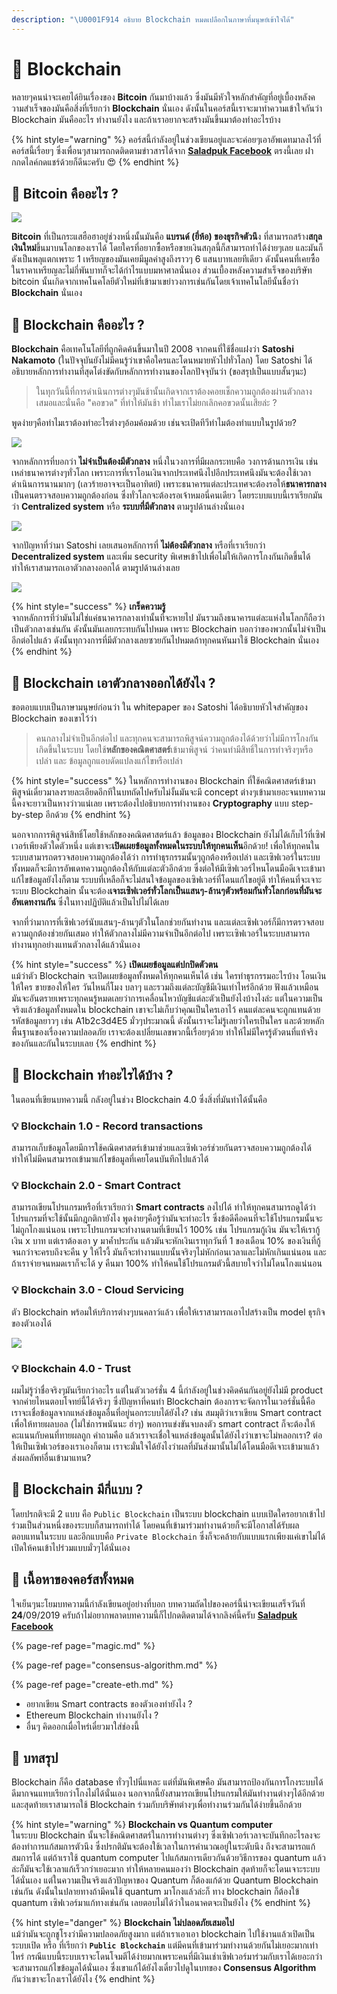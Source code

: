 ```yaml
---
description: "\U0001F914 อธิบาย Blockchain หมดเปลือกในภาษาที่มนุษย์เข้าใจได้"
---
```


# 👶 Blockchain

หลายๆคนน่าจะเคยได้ยินเรื่องของ **Bitcoin** กันมาบ้างแล้ว ซึ่งมันมีหัวใจหลักสำคัญที่อยู่เบื้องหลังความสำเร็จของมันคือสิ่งที่เรียกว่า **Blockchain** นั่นเอง ดังนั้นในคอร์สนี้เราจะมาทำความเข้าใจกันว่า Blockchain มันคืออะไร ทำงานยังไง และถ้าเราอยากจะสร้างมันขึ้นมาต้องทำอะไรบ้าง

{% hint style="warning" %}
คอร์สนี้กำลังอยู่ในช่วงเขียนอยู่และจะค่อยๆเอาอัพเดทมาลงไว้ที่คอร์สนี้เรื่อยๆ ซึ่งเพื่อนๆสามารถกดติดตามข่าวสารได้จาก [**Saladpuk Facebook**](https://facebook.com/mr.saladpuk) ตรงนี้เลย ฝากกดไลค์กดแชร์ด้วยก็ดีนะครับ 😍
{% endhint %}

## 🤔 Bitcoin คืออะไร ?

![](../../.gitbook/assets/image%20%28419%29.png)

**Bitcoin** ที่เป็นกระแสฮือฮาอยู่ช่วงหนึ่งนั้นมันคือ **แบรนด์ \(ยี่ห้อ\) ของธุรกิจตัวนึ**ง ที่สามารถสร้าง**สกุลเงินใหม่**ขึ้นมาบนโลกของเราได้ โดยใครที่อยากซื้อหรือขายเงินสกุลนี้ก็สามารถทำได้ง่ายๆเลย และมันก็ดังเป็นพลุแตกเพราะ 1 เหรียญของมันเคยมีมูลค่าสูงถึงราวๆ 6 แสนบาทเลยทีเดียว ดังนั้นคนที่เคยซื้อในราคาเหรียญละไม่กี่พันบาทก็จะได้กำไรแบบมหาศาลนั่นเอง ส่วนเบื้องหลังความสำเร็จของบริษัท bitcoin นั้นเกิดจากเทคโนคโลยีตัวใหม่ที่เข้ามาเขย่าวงการเช่นกันโดยเจ้าเทคโนโลยีนั้นชื่อว่า **Blockchain** นั่นเอง

## 🤔 Blockchain คืออะไร ?

**Blockchain** คือเทคโนโลยีที่ถูกคิดค้นขึ้นมาในปี 2008 จากคนที่ใช้ชื่อแฝงว่า **Satoshi Nakamoto** \(ในปัจจุบันยังไม่มีคนรู้ว่าเขาคือใครและโดนหมายหัวไปทั่วโลก\) โดย Satoshi ได้อธิบายหลักการทำงานที่สุดโต่งขัดกับหลักการทำงานของโลกปัจจุบันว่า \(ขอสรุปเป็นแบบสั้นๆนะ\)

> ในทุกวันนี้ที่การดำเนินการต่างๆมันช้านั้นเกิดจากเราต้องคอยเช็กความถูกต้องผ่านตัวกลางเสมอและนั่นคือ "คอขวด" ที่ทำให้มันช้า ทำไมเราไม่ยกเลิกคอขวดนั้นเสียล่ะ ?

พูดง่ายๆคือทำไมเราต้องทำอะไรต่างๆอ้อมค้อมด้วย เช่นจะเปิดทีวีทำไมต้องทำแบบในรูปด้วย?

![](../../.gitbook/assets/image%20%28394%29.png)

จากหลักการที่บอกว่า **ไม่จำเป็นต้องมีตัวกลาง** หนึ่งในวงการที่มีผลกระทบคือ วงการด้านการเงิน เช่นเหล่าธนาคารต่างๆทั่วโลก เพราะการที่เราโอนเงินจากประเทศนึงไปอีกประเทศนึงมันจะต้องใช้เวลาดำเนินการนานมากๆ \(เลวร้ายอาจจะเป็นอาทิตย์\) เพราะธนาคารแต่ละประเทศจะต้องรอให้**ธนาคารกลาง**เป็นคนตรวจสอบความถูกต้องก่อน ซึ่งทั่วโลกจะต้องรอเจ้าหมอนี่คนเดียว โดยระบบแบบนี้เราเรียกมันว่า **Centralized system** หรือ **ระบบที่มีตัวกลาง** ตามรูปด้านล่างนั่นเอง

![](../../.gitbook/assets/image%20%2895%29.png)

จากปัญหาที่ว่ามา Satoshi เลยเสนอหลักการที่ **ไม่ต้องมีตัวกลาง** หรือที่เราเรียกว่า **Decentralized system** และเพิ่ม security พิเศษเข้าไปเพื่อไม่ให้เกิดการโกงกันเกิดขึ้นได้ทำให้เราสามารถเอาตัวกลางออกได้ ตามรูปด้านล่างเลย

![](../../.gitbook/assets/image%20%28223%29.png)

{% hint style="success" %}
**เกร็ดความรู้**  
จากหลักการที่ว่ามันไม่ใช่แค่ธนาคารกลางเท่านั้นที่จะหายไป มันรวมถึงธนาคารแต่ละแห่งในโลกก็ถือว่าเป็นตัวกลางเช่นกัน ดังนั้นมันเลยกระทบกันไปหมด เพราะ Blockchain บอกว่าของพวกนั้นไม่จำเป็นอีกต่อไปแล้ว ดังนั้นทุกวงการที่มีตัวกลางเลยซวยกันไปหมดถ้าทุกคนหันมาใช้ Blockchain นั่นเอง
{% endhint %}

## 🤔 Blockchain เอาตัวกลางออกได้ยังไง ?

ขอตอบแบบเป็นภาษามนุษย์ก่อนว่า ใน whitepaper ของ Satoshi ได้อธิบายหัวใจสำคัญของ Blockchain ของเขาไว้ว่า

> คนกลางไม่จำเป็นอีกต่อไป และทุกคนจะสามารถพิสูจน์ความถูกต้องได้ด้วยว่าไม่มีการโกงกันเกิดขึ้นในระบบ โดยใช้**หลักของคณิตศาสตร์**เข้ามาพิสูจน์ ว่าคนทำมีสิทธิ์ในการทำจริงๆหรือเปล่า และ ข้อมูลถูกแอบดัดแปลงแก้ไขหรือเปล่า

{% hint style="success" %}
ในหลักการทำงานของ Blockchain ที่ใช้คณิตศาสตร์เข้ามาพิสูจน์เดี๋ยวมาลงรายละเอียดอีกทีในบทถัดไปครับไม่งั้นมันจะมี concept ต่างๆเข้ามาเยอะจนบทความนี้คงจะยาวเป็นหางว่าวแน่เลย เพราะต้องไปอธิบายการทำงานของ **Cryptography** แบบ step-by-step อีกด้วย
{% endhint %}

นอกจากการพิสูจน์สิทธิ์โดยใช้หลักของคณิตศาสตร์แล้ว ข้อมูลของ Blockchain ยังไม่ได้เก็บไว้ที่เซิฟเวอร์เพียงตัวใดตัวหนึ่ง แต่เขาจะ**เปิดเผยข้อมูลทั้งหมดในระบบให้ทุกคนเห็น**อีกด้วย! เพื่อให้ทุกคนในระบบสามารถตรวจสอบความถูกต้องได้ว่า การทำธุรกรรมนั้นๆถูกต้องหรือเปล่า และเซิฟเวอร์ในระบบทั้งหมดก็จะมีการอัพเดทความถูกต้องให้กับแต่ละตัวอีกด้วย ซึ่งต่อให้มีเซิฟเวอร์ไหนโดนมือดีเจาะเข้ามาแก้ไขข้อมูลยังไงก็ตาม ระบบที่เหลือก็จะไม่สนใจข้อมูลของเซิฟเวอร์ที่โดนแก้ไขอยู่ดี ทำให้คนที่จะเจาะระบบ Blockchain นั้นจะต้อง**เจาะเซิฟเวอร์ทั่วโลกเป็นแสนๆ-ล้านๆตัวพร้อมกันทั่วโลกก่อนที่มันจะอัพเดทงานกัน** ซึ่งในทางปฏิบัติแล้วเป็นไปไม่ได้เลย

จากที่ว่ามาการที่เซิฟเวอร์นับแสนๆ-ล้านๆตัวในโลกช่วยกันทำงาน และแต่ละเซิฟเวอร์ก็มีการตรวจสอบความถูกต้องช่วยกันเสมอ ทำให้ตัวกลางไม่มีความจำเป็นอีกต่อไป เพราะเซิฟเวอร์ในระบบสามารถทำงานทุกอย่างแทนตัวกลางได้แล้วนั่นเอง

{% hint style="success" %}
**เปิดเผยข้อมูลแต่ปกปิดตัวตน**  
แม้ว่าตัว Blockchain จะเปิดเผยข้อมูลทั้งหมดให้ทุกคนเห็นได้ เช่น ใครทำธุรกรรมอะไรบ้าง โอนเงินให้ใคร ขายของให้ใคร วันไหนกี่โมง บลาๆ และรวมถึงแต่ละบัญชีมีเงินเท่าไหร่อีกด้วย ฟังแล้วเหมือนมันจะอันตรายเพราะทุกคนรู้หมดเลยว่าการเคลื่อนไหวบัญชีแต่ละตัวเป็นยังไงบ้างไงล่ะ แต่ในความเป็นจริงแล้วข้อมูลทั้งหมดใน blockchain เขาจะไม่เก็บว่าคุณเป็นใครเอาไว้ คนแต่ละคนจะถูกแทนด้วยรหัสข้อมูลยาวๆ เช่น A1b2c3d4E5 มั่วๆประมาณนี้ ดังนั้นเราจะไม่รู้เลยว่าใครเป็นใคร และด้วยหลักพื้นฐานของเรื่องความปลอดภัย เราจะต้องเปลี่ยนเลขพวกนี้เรื่อยๆด้วย ทำให้ไม่มีใครรู้ตัวตนที่แท้จริงของกันและกันในระบบเลย
{% endhint %}

## 🤔 Blockchain ทำอะไรได้บ้าง ?

ในตอนที่เขียนบทความนี้ กลังอยู่ในช่วง Blockchain 4.0 ซึ่งสิ่งที่มันทำได้นั้นคือ

### 💡 Blockchain 1.0 - Record transactions

สามารถเก็บข้อมูลโดยมีการใช้คณิตศาสตร์เข้ามาช่วยและเซิฟเวอร์ช่วยกันตรวจสอบความถูกต้องได้ ทำให้ไม่มีคนสามารถเข้ามาแก้ไขข้อมูลที่เคยโดนบันทึกไปแล้วได้

### 💡 Blockchain 2.0 - Smart Contract

สามารถเขียนโปรแกรมหรือที่เราเรียกว่า **Smart contracts** ลงไปได้ ทำให้ทุกคนสามารถดูได้ว่าโปรแกรมที่จะใช้นั้นมีกฎกติกายังไง พูดง่ายๆคือรู้ว่ามันจะทำอะไร ซึ่งข้อดีคือคนที่จะใช้โปรแกรมนั้นจะไม่ถูกโกงแน่นอน เพราะโปรแกรมจะทำงานตามที่เขียนไว้ 100% เช่น โปรแกรมกู้เงิน มันจะให้เรากู้เงิน x บาท แต่เราต้องเอา y มาค้ำประกัน แล้วมันจะหักเงินเราทุกวันที่ 1 ของเดือน 10% ของเงินที่กู้จนกว่าจะครบถึงจะคืน y ให้ไรงี้ มันก็จะทำงานแบบนั้นจริงๆไม่หักก่อนเวลาและไม่หักเกินแน่นอน และถ้าเราจ่ายจนหมดเราก็จะได้ y คืนมา 100% ทำให้คนใช้โปรแกรมตัวนี้สบายใจว่าไม่โดนโกงแน่นอน

### 💡 Blockchain 3.0 - Cloud Servicing

ตัว Blockchain พร้อมให้บริการต่างๆบนคลาว์แล้ว เพื่อให้เราสามารถเอาไปสร้างเป็น model ธุรกิจของตัวเองได้

![](../../.gitbook/assets/image%20%2888%29.png)

### 💡 Blockchain 4.0 - Trust

ผมไม่รู้ว่าชื่อจริงๆมันเรียกว่าอะไร แต่ในตัวเวอร์ชั่น 4 นี้กำลังอยู่ในช่วงคิดค้นกันอยู่ยังไม่มี product จากค่ายไหนตอบโจทย์นี้ได้จริงๆ ซึ่งปัญหาที่คนทำ Blockchain ต้องการจะจัดการในเวอร์ชั่นนี้คือ เราจะเชื่อข้อมูลจากแหล่งข้อมูลอื่นที่อยู่นอกระบบได้ยังไง? เช่น สมมุติว่าเราเขียน Smart contract เพื่อให้ทายผลบอล \(ไม่ใช่การพนันนะ ฮ่าๆ\) พอการแข่งขันจบลงตัว smart contract ก็จะต้องให้คะแนนกับคนที่ทายผลถูก คำถามคือ แล้วเราจะเชื่อใจแหล่งข้อมูลนั้นได้ยังไงว่าเขาจะไม่หลอกเรา? ต่อให้เป็นเซิฟเวอร์ของเราเองก็ตาม เราจะมั่นใจได้ยังไงว่าผลที่มันส่งมานั้นไม่ได้โดนมือดีเจาะเข้ามาแล้วส่งผลลัพท์อื่นเข้ามาแทน?

## 🤔 Blockchain มีกี่แบบ ?

โดยปรกติจะมี 2 แบบ คือ `Public Blockchain` เป็นระบบ blockchain แบบเปิดใครอยากเข้าไปร่วมเป็นส่วนหนึ่งของระบบก็สามารถทำได้ โดยคนที่เข้ามาร่วมทำงานด้วยก็จะมีโอกาสได้รับผลตอบแทนในระบบ และอีกแบบคือ `Private Blockchain` ซึ่งก็จะคล้ายกับแบบแรกเพียงแค่เขาไม่ได้เปิดให้คนเข้าไปร่วมแบบมั่วๆได้นั่นเอง

## 🧭 เนื้อหาของคอร์สทั้งหมด

ใจเย็นๆนะโยมบทความนี้กำลังเขียนอยู่อย่างที่บอก บทความถัดไปของคอร์นี้น่าจะเขียนเสร็จวันที่ **24**/09/2019 ครับถ้าไม่อยากพลาดบทความนี้ก็ไปกดติดตามได้จากลิงค์นี้ครับ [**Saladpuk Facebook**](https://facebook.com/mr.saladpuk)

{% page-ref page="magic.md" %}

{% page-ref page="consensus-algorithm.md" %}

{% page-ref page="create-eth.md" %}

* อยากเขียน Smart contracts ของตัวเองทำยังไง ?
* Ethereum Blockchain ทำงานยังไง ?
* อื่นๆ คิดออกเมื่อไหร่เดี๋ยวมาใส่ช่องนี้

## 🎯 บทสรุป

Blockchain ก็คือ database ทั่วๆไปนี่แหละ แต่ที่มันพิเศษคือ มันสามารถป้องกันการโกงระบบได้ดีมากจนแทบเรียกว่าโกงไม่ได้นั่นเอง นอกจากนี้ยังสามารถเขียนโปรแกรมให้มันทำงานต่างๆได้อีกด้วย และสุดท้ายเราสามารถใช้ Blockchain ร่วมกับบริษัทต่างๆเพื่อทำงานร่วมกันได้ง่ายขึ้นอีกด้วย

{% hint style="warning" %}
**Blockchain vs Quantum computer**  
ในระบบ Blockchain นั้นจะใช้คณิตศาสตร์ในการทำงานต่างๆ ซึ่งเซิฟเวอร์เวลาจะบันทึกอะไรลงจะต้องทำการแก้สมการตัวนึง ซึ่งปรกติมันจะต้องใช้เวลาในการคำนวณอยู่ในระดับนึง ถึงจะสามารถแก้สมการได้ แต่ถ้าเราใช้ quantum computer ไปแก้สมการเดียวกันด้วยวิธีการของ quantum แล้วล่ะก็มันจะใช้เวลาแก้เร็วกว่าเยอะมาก ทำให้หลายคนมองว่า Blockchain สุดท้ายก็จะโดนเจาะระบบได้นั่นเอง แต่ในความเป็นจริงแล้วปัญหาของ Quantum ก็ต้องแก้ด้วย Quantum Blockchain เช่นกัน ดังนั้นในปลายทางถ้ามีคนใช้ quantum มาโกงแล้วล่ะก็ ทาง blockchain ก็ต้องใข้ quantum เซิฟเวอร์มาแก้ทางเช่นกัน เลยตอบไม่ได้ว่าในอนาคตจะเป็นยังไง
{% endhint %}

{% hint style="danger" %}
**Blockchain ไม่ปลอดภัยเสมอไป**  
แม้ว่ามันจะถูกชูโรงว่ามีความปลอดภัยสูงมาก แต่ถ้าเราเอาเอา blockchain ไปใช้งานแล้วเปิดเป็นระบบเปิด หรือ ที่เรียกว่า **`Public Blockchain`** แต่มีคนที่เข้ามาร่วมทำงานด้วยกันไม่เยอะมากเท่าไหร่ กรณีแบบนี้ระบบเราจะโดนโจมตีได้ง่ายมากเพราะคนที่มีเงินเช่าเซิฟเวอร์มาร่วมกับเราได้เยอะกว่าจะสามารถแก้ไขข้อมูลได้นั่นเอง ซึ่งเขาแก้ได้ยังไงเดี๋ยวไปดูในบทของ **Consensus Algorithm** กันว่าเขาจะโกงเราได้ยังไง
{% endhint %}

